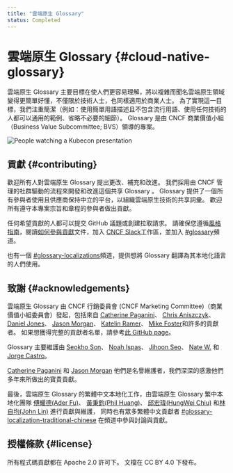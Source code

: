 ```yaml
---
title: "雲端原生 Glossary"
status: Completed
---
```


# 雲端原生 Glossary  {#cloud-native-glossary}

雲端原生 Glossary 主要目標在使人們更容易理解，將以複雜而聞名雲端原生領域變得更簡單好懂，不僅限於技術人士，也同樣適用於商業人士。
為了實現這一目標，我們注重簡潔（例如：使用簡單用語描述且不包含流行用語、使用任何技術的人都可以通用的範例、省略不必要的細節）。
Glossary 是由 CNCF 商業價值小組（Business Value Subcommittee; BVS）領導的專案。

<p><img class="mt-3" src="/images/homepage/kubecon.jpg" alt="People watching a Kubecon presentation"></p>

## 貢獻 {#contributing}

歡迎所有人對雲端原生 Glossary 提出更改、補充和改進。
我們採用由 CNCF 管理的社群驅動的流程來開發和改進這個共享 Glossary 。
Glossary 提供了一個所有參與者使用且供應商保持中立的平台，以組織雲端原生技術的共享詞彙。
歡迎所有遵守本專案宗旨和章程的參與者做出貢獻。

任何希望貢獻的人都可以提交 GitHub 議題或創建拉取請求。
請確保您遵循[風格指南](/zh-tw/style-guide/)，閱讀[如何參與貢獻](/zh-tw/contribute/)文件，加入 [CNCF Slack](https://communityinviter.com/apps/cloud-native/cncf)工作區，並加入 [#glossary](https://cloud-native.slack.com/archives/C02TX20MQBB)頻道。

也有一個 [#glossary-localizations](https://cloud-native.slack.com/archives/C02N2RGFXDF)頻道，提供想將 Glossary 翻譯為其本地化語言的人們使用。

## 致謝 {#acknowledgements}

雲端原生 Glossary 由 CNCF 行銷委員會 (CNCF Marketing Committee)（商業價值小組委員會）發起，包括來自
[Catherine Paganini](https://www.linkedin.com/in/catherinepaganini/en/)、
[Chris Aniszczyk](https://www.linkedin.com/in/caniszczyk/)、
[Daniel Jones](https://www.linkedin.com/in/danieljoneseb/?originalSubdomain=uk)、
[Jason Morgan](https://www.linkedin.com/in/jasonmorgan2/)、
[Katelin Ramer](https://www.linkedin.com/in/katelinramer/)、
[Mike Foster](https://www.linkedin.com/in/mfosterche/?originalSubdomain=ca)和許多的貢獻者。
如果想獲得完整的貢獻者名單，請參考[此 GitHub page](https://github.com/cncf/glossary/graphs/contributors)。

Glossary 主要維護由
[Seokho Son](https://www.linkedin.com/in/seokho-son/)、
[Noah Ispas](https://www.linkedin.com/in/noah-ispas-0665b42a/)、
[Jihoon Seo](https://www.linkedin.com/in/jihoon-seo/)、
[Nate W.](https://www.linkedin.com/in/nate-double-u/)
和 [Jorge Castro](https://www.linkedin.com/in/jorge-castro2112/)。

[Catherine Paganini](https://www.linkedin.com/in/catherinepaganini/en/)
和 [Jason Morgan](https://www.linkedin.com/in/jasonmorgan2/)
他們是名譽維護者，我們深深的感激他們多年來所做出的寶貴貢獻。

最後，雲端原生 Glossary 的繁體中文本地化工作，由雲端原生 Glossary 繁中本地化團隊
[傅耀德(Ader Fu)](https://github.com/ydfu)、
[黃秉鈞(Phil Huang)](https://github.com/pichuang)、
[邱宏瑋(HungWei Chiu)](https://github.com/hwchiu)
和[林自均(John Lin)](https://github.com/johnlinp)
進行貢獻與維護，
同時也有眾多繁體中文貢獻者 [#glossary-localization-traditional-chinese](https://cloud-native.slack.com/archives/C055KERTNCX) 在頻道中參與討論與貢獻。

## 授權條款 {#license}

所有程式碼貢獻都在 Apache 2.0 許可下。
文檔在 CC BY 4.0 下發布。
